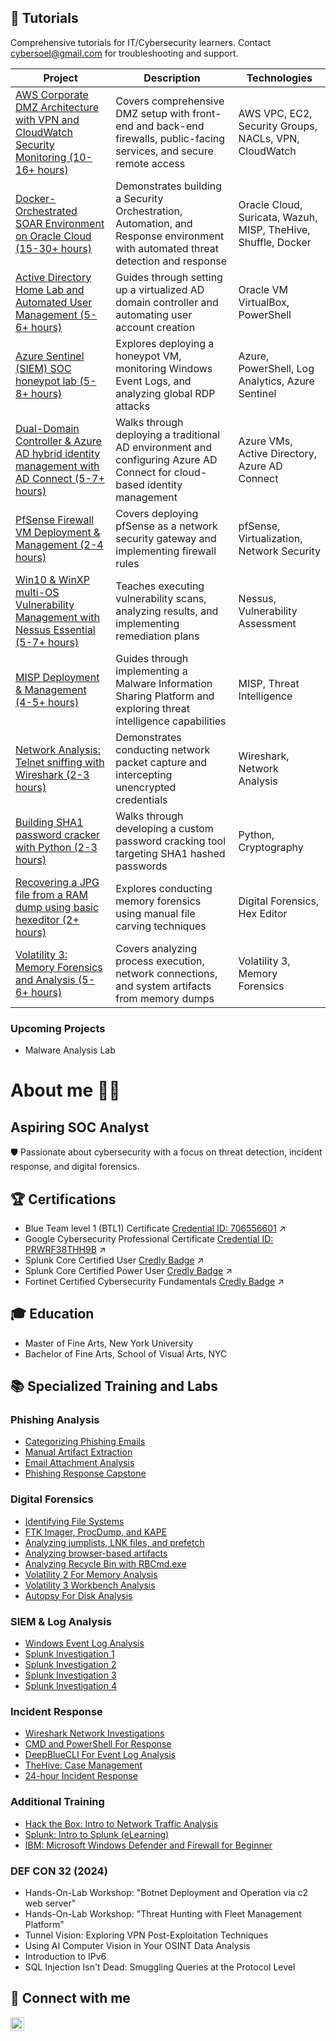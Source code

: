 ## 🚀 Tutorials

Comprehensive tutorials for IT/Cybersecurity learners. Contact cybersoel@gmail.com for troubleshooting and support.

| Project | Description | Technologies |
|---------|-------------|--------------|
| [AWS Corporate DMZ Architecture with VPN and CloudWatch Security Monitoring (10-16+ hours)](https://github.com/cybersoel/CorporateDMZAWS) | Covers comprehensive DMZ setup with front-end and back-end firewalls, public-facing services, and secure remote access | AWS VPC, EC2, Security Groups, NACLs, VPN, CloudWatch |
| [Docker-Orchestrated SOAR Environment on Oracle Cloud (15-30+ hours)](https://github.com/cybersoel/CloudDockerSoar) | Demonstrates building a Security Orchestration, Automation, and Response environment with automated threat detection and response | Oracle Cloud, Suricata, Wazuh, MISP, TheHive, Shuffle, Docker |
| [Active Directory Home Lab and Automated User Management (5-6+ hours)](https://github.com/cybersoel/ActiveDirectoryLab) | Guides through setting up a virtualized AD domain controller and automating user account creation | Oracle VM VirtualBox, PowerShell |
| [Azure Sentinel (SIEM) SOC honeypot lab (5-8+ hours)](https://github.com/cybersoel/AzureSentinelSIEMLab) | Explores deploying a honeypot VM, monitoring Windows Event Logs, and analyzing global RDP attacks | Azure, PowerShell, Log Analytics, Azure Sentinel |
| [Dual-Domain Controller & Azure AD hybrid identity management with AD Connect (5-7+ hours)](https://github.com/cybersoel/LabAzureEntraADConnect) | Walks through deploying a traditional AD environment and configuring Azure AD Connect for cloud-based identity management | Azure VMs, Active Directory, Azure AD Connect |
| [PfSense Firewall VM Deployment & Management (2-4 hours)](https://github.com/cybersoel/PfSenseFirewallVM) | Covers deploying pfSense as a network security gateway and implementing firewall rules | pfSense, Virtualization, Network Security |
| [Win10 & WinXP multi-OS Vulnerability Management with Nessus Essential (5-7+ hours)](https://github.com/cybersoel/LabNessusEssentialVulnerabilityScanner) | Teaches executing vulnerability scans, analyzing results, and implementing remediation plans | Nessus, Vulnerability Assessment |
| [MISP Deployment & Management (4-5+ hours)](https://github.com/cybersoel/MISPMalwareInformationSharingPlatformdeployment) | Guides through implementing a Malware Information Sharing Platform and exploring threat intelligence capabilities | MISP, Threat Intelligence |
| [Network Analysis: Telnet sniffing with Wireshark (2-3 hours)](https://github.com/cybersoel/WiresharklabTelnetsniffing) | Demonstrates conducting network packet capture and intercepting unencrypted credentials | Wireshark, Network Analysis |
| [Building SHA1 password cracker with Python (2-3 hours)](https://github.com/cybersoel/PythonSHA1PasswordExploitation) | Walks through developing a custom password cracking tool targeting SHA1 hashed passwords | Python, Cryptography |
| [Recovering a JPG file from a RAM dump using basic hexeditor (2+ hours)](https://github.com/cybersoel/RecoveringaJPGfilefromaRAMdump) | Explores conducting memory forensics using manual file carving techniques | Digital Forensics, Hex Editor |
| [Volatility 3: Memory Forensics and Analysis (5-6+ hours)](https://github.com/cybersoel/Volatility3MemoryForensics) | Covers analyzing process execution, network connections, and system artifacts from memory dumps | Volatility 3, Memory Forensics |

### Upcoming Projects
- Malware Analysis Lab


# About me 👨‍💻 
## Aspiring SOC Analyst

🛡️ Passionate about cybersecurity with a focus on threat detection, incident response, and digital forensics.

## 🏆 Certifications
- Blue Team level 1 (BTL1) Certificate [Credential ID: 706556601](https://drive.google.com/file/d/1WYsRoQLK4LSxpi8TXxHo49TokIsgD-QR/view?usp=sharing) ↗️
- Google Cybersecurity Professional Certificate [Credential ID: PRWRF38THH9B](https://www.coursera.org/account/accomplishments/specialization/certificate/PRWRF38THH9B) ↗️
- Splunk Core Certified User [Credly Badge](https://www.credly.com/badges/437a849e-eb16-4257-a8aa-4c4e0be1d171) ↗️
- Splunk Core Certified Power User [Credly Badge](https://www.credly.com/badges/437a849e-eb16-4257-a8aa-4c4e0be1d171) ↗️
- Fortinet Certified Cybersecurity Fundamentals [Credly Badge](https://www.credly.com/badges/2341f9b6-e592-4212-8730-ba0391706cae) ↗️


## 🎓 Education
- Master of Fine Arts, New York University
- Bachelor of Fine Arts, School of Visual Arts, NYC

## 📚 Specialized Training and Labs

### Phishing Analysis
- [Categorizing Phishing Emails](https://github.com/cybersoel/CategorizingPhishingEmails)
- [Manual Artifact Extraction](https://github.com/cybersoel/ManualArtifactExtraction)
- [Email Attachment Analysis](https://github.com/cybersoel/EmailAttachmentAnalysis)
- [Phishing Response Capstone](https://github.com/cybersoel/PhishingResponseCapstone)

### Digital Forensics
- [Identifying File Systems](https://github.com/cybersoel/IdentifyingFileSystems)
- [FTK Imager, ProcDump, and KAPE](https://github.com/cybersoel/FTKImagerProcDumpandKAPE)
- [Analyzing jumplists, LNK files, and prefetch](https://github.com/cybersoel/AnalyzingjumplistsLNKfilesandprefetch)
- [Analyzing browser-based artifacts](https://github.com/cybersoel/Analyzingbrowserbasedartifacts)
- [Analyzing Recycle Bin with RBCmd.exe](https://github.com/cybersoel/AnalyzingRecycleBinwithRBCmd.exe)
- [Volatility 2 For Memory Analysis](https://github.com/cybersoel/Volatility-2-For-Memory-Analysis)
- [Volatility 3 Workbench Analysis](https://github.com/cybersoel/Volatility-3-Workbench-Analysis)
- [Autopsy For Disk Analysis](https://github.com/cybersoel/Autopsy-For-Disk-Analysis)

### SIEM & Log Analysis
- [Windows Event Log Analysis](https://github.com/cybersoel/Windows-Event-Log-Analysis)
- [Splunk Investigation 1](https://github.com/cybersoel/Splunk-Investigation-1)
- [Splunk Investigation 2](https://github.com/cybersoel/Splunk-Investigation-2)
- [Splunk Investigation 3](https://github.com/cybersoel/Splunk-Investigation-3)
- [Splunk Investigation 4](https://github.com/cybersoel/Splunk-Investigation-4)

### Incident Response
- [Wireshark Network Investigations](https://github.com/cybersoel/Wireshark-Network-Investigations)
- [CMD and PowerShell For Response](https://github.com/cybersoel/CMD-and-PowerShell-For-Response)
- [DeepBlueCLI For Event Log Analysis](https://github.com/cybersoel/DeepBlueCLI-For-Event-Log-Analysis)
- [TheHive: Case Management](https://github.com/cybersoel/TheHive-Case-Management)
- [24-hour Incident Response](https://github.com/cybersoel/24-hour-Incident-Response)

### Additional Training
- [Hack the Box: Intro to Network Traffic Analysis](https://github.com/cybersoel/Intro-to-Network-Traffic-Analysis-by-TreyCraf7)
- [Splunk: Intro to Splunk (eLearning)](https://github.com/cybersoel/Intro-to-Splunk-eLearning-)
- [IBM: Microsoft Windows Defender and Firewall for Beginner](https://github.com/cybersoel/Microsoft-Windows-Defender-and-Firewall-for-Beginner)

### DEF CON 32 (2024)
- Hands-On-Lab Workshop: "Botnet Deployment and Operation via c2 web server"
- Hands-On-Lab Workshop: "Threat Hunting with Fleet Management Platform"
- Tunnel Vision: Exploring VPN Post-Exploitation Techniques
- Using AI Computer Vision in Your OSINT Data Analysis
- Introduction to IPv6
- SQL Injection Isn't Dead: Smuggling Queries at the Protocol Level


## 🤝 Connect with me
[<img align="left" alt="SoelKwun | LinkedIn" width="22px" src="https://cdn.jsdelivr.net/npm/simple-icons@v3/icons/linkedin.svg" />][linkedin]

[linkedin]: https://linkedin.com/in/soel-kwun-314485282/
